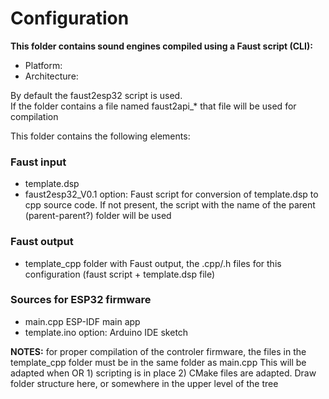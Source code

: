 # Configuration

**This folder contains sound engines compiled using a Faust script (CLI):**  
- Platform: 
- Architecture:  

By default the faust2esp32 script is used.  
If the folder contains a file named faust2api_* that file will be used for compilation

This folder contains the following elements:
### Faust input
- template.dsp
- faust2esp32_V0.1 option: Faust script for conversion of template.dsp to cpp source code. If not present, the script with the name of the parent (parent-parent?) folder will be used 
### Faust output   
- template_cpp   folder with Faust output, the .cpp/.h files for this configuration (faust script + template.dsp file)
### Sources for ESP32 firmware
- main.cpp       ESP-IDF main app 
- template.ino   option: Arduino IDE sketch  

**NOTES:** for proper compilation of the controler firmware, the files in the template_cpp folder must be in the same folder as main.cpp
This will be adapted when OR 1) scripting is in place 2) CMake files are adapted.
Draw folder structure here, or somewhere in the upper level of the tree
